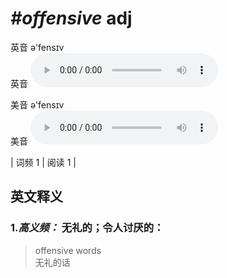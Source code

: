# ***\#offensive*** adj
英音 ə'fensɪv  
英音
<audio src="./media/offensive-B.aac" controls="controls"></audio>

美音 ə'fensɪv  
美音
<audio src="./media/offensive.aac" controls="controls"></audio>



| 词频 1 | 阅读 1 |  

英文释义
---
### 1.*高义频：* **无礼的；令人讨厌的：**  

 > offensive words  
 > 无礼的话    


